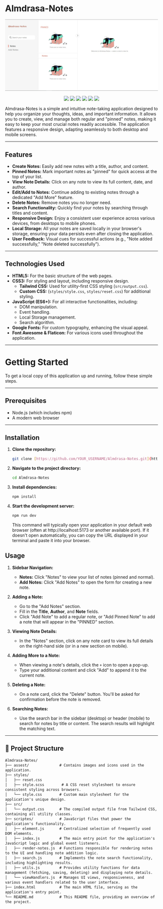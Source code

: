 # Almdrasa-Notes
![Poster](./assest/poster.jpeg)

<p align="center">
  <img src="https://img.shields.io/badge/HTML5-E34F26?logo=html5&logoColor=white&style=for-the-badge" />
  <img src="https://img.shields.io/badge/CSS3-1572B6?logo=css3&logoColor=white&style=for-the-badge" />
  <img src="https://img.shields.io/badge/Sass-CC6699?logo=sass&logoColor=white&style=for-the-badge" />
  <img src="https://img.shields.io/badge/JavaScript-F7DF1E?logo=javascript&logoColor=black&style=for-the-badge" />
  <img src="https://img.shields.io/badge/TailwindCSS-v4.0-38BDF8?logo=tailwindcss&logoColor=white&style=for-the-badge" />
  <img src="https://img.shields.io/badge/LocalStorage-Enabled-4CAF50?style=for-the-badge" />
</p>


Almdrasa-Notes is a simple and intuitive note-taking application designed to help you organize your thoughts, ideas, and important information. It allows you to create, view, and manage both regular and "pinned" notes, making it easy to keep your most crucial notes readily accessible. The application features a responsive design, adapting seamlessly to both desktop and mobile screens.

---

## Features

* **Create Notes:** Easily add new notes with a title, author, and content.
* **Pinned Notes:** Mark important notes as "pinned" for quick access at the top of your list.
* **View Note Details:** Click on any note to view its full content, date, and author.
* **Edit/Add to Notes:** Continue adding to existing notes through a dedicated "Add More" feature.
* **Delete Notes:** Remove notes you no longer need.
* **Search Functionality:** Quickly find your notes by searching through titles and content.
* **Responsive Design:** Enjoy a consistent user experience across various devices, from desktops to mobile phones.
* **Local Storage:** All your notes are saved locally in your browser's storage, ensuring your data persists even after closing the application.
* **User Feedback:** Visual cues for successful actions (e.g., "Note added successfully," "Note deleted successfully").

---

## Technologies Used

* **HTML5:** For the basic structure of the web pages.
* **CSS3:** For styling and layout, including responsive design.
    * **Tailwind CSS:** Used for utility-first CSS styling (`src/output.css`).
    * **Custom CSS:** (`styles/style.css`, `styles/reset.css`) for additional styling.
* **JavaScript (ES6+):** For all interactive functionalities, including:
    * DOM manipulation.
    * Event handling.
    * Local Storage management.
    * Search algorithm.
* **Google Fonts:** For custom typography, enhancing the visual appeal.
* **Font Awesome & Flaticon:** For various icons used throughout the application.

---

# Getting Started

To get a local copy of this application up and running, follow these simple steps.

---

## Prerequisites

* Node.js (which includes npm)
* A modern web browser

---

## Installation

1.  **Clone the repository:**

    ```bash
    git clone [https://github.com/YOUR_USERNAME/Almdrasa-Notes.git](https://github.com/YOUR_USERNAME/Almdrasa-Notes.git)
    ```

2.  **Navigate to the project directory:**

    ```bash
    cd Almdrasa-Notes
    ```

3.  **Install dependencies:**

    ```bash
    npm install
    ```

4.  **Start the development server:**

    ```bash
    npm run dev
    ```

    This command will typically open your application in your default web browser (often at http://localhost:5173 or another available port). If it doesn't open automatically, you can copy the URL displayed in your terminal and paste it into your browser.

## Usage

1.  **Sidebar Navigation:**
    * **Notes:** Click "Notes" to view your list of notes (pinned and normal).
    * **Add Notes:** Click "Add Notes" to open the form for creating a new note.

2.  **Adding a Note:**
    * Go to the "Add Notes" section.
    * Fill in the **Title**, **Author**, and **Note** fields.
    * Click "Add Note" to add a regular note, or "Add Pinned Note" to add a note that will appear in the "PINNED" section.

3.  **Viewing Note Details:**
    * In the "Notes" section, click on any note card to view its full details on the right-hand side (or in a new section on mobile).

4.  **Adding More to a Note:**
    * When viewing a note's details, click the `+` icon to open a pop-up.
    * Type your additional content and click "Add" to append it to the current note.

5.  **Deleting a Note:**
    * On a note card, click the "Delete" button. You'll be asked for confirmation before the note is removed.

6.  **Searching Notes:**
    * Use the search bar in the sidebar (desktop) or header (mobile) to search for notes by title or content. The search results will highlight the matching text.

---
## 📁 Project Structure

```plaintext
Almdrasa-Notes/
├── assest/              # Contains images and icons used in the application.
├── styles/
│   ├── reset.css
│   ├── style.scss        # A CSS reset stylesheet to ensure consistent styling across browsers.
│   └── style.css        # Custom main stylesheet for the application's unique design.
├── src/
│   └── output.css       # The compiled output file from Tailwind CSS, containing all utility classes.
├── scriptes/            # JavaScript files that power the application's functionality.
│   ├── element.js       # Centralized selection of frequently used DOM elements.
│   ├── index.js         # The main entry point for the application's JavaScript logic and global event listeners.
│   ├── render-notes.js  # Functions responsible for rendering notes to the UI and handling note addition logic.
│   ├── search.js        # Implements the note search functionality, including highlighting results.
│   ├── utils.js         # Provides utility functions for data management (fetching, saving, deleting) and displaying note details.
│   └── viewHandlers.js  # Manages UI views, responsiveness, and various event handlers related to the user interface.
├── index.html           # The main HTML file, serving as the application's entry point.
└── README.md            # This README file, providing an overview of the project.
